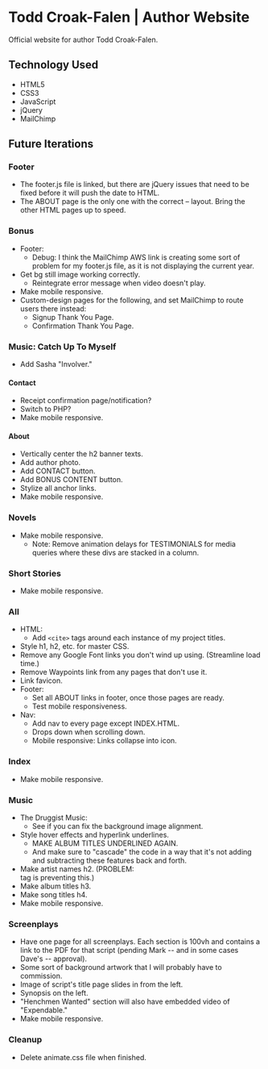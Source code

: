 # Todd Croak-Falen | Author Website
Official website for author Todd Croak-Falen.

## Technology Used

- HTML5
- CSS3
- JavaScript
- jQuery
- MailChimp

## Future Iterations

### Footer

- The footer.js file is linked, but there are jQuery issues that need to be fixed before it will push the date to HTML.
- The ABOUT page is the only one with the correct &ndash; layout. Bring the other HTML pages up to speed.

### Bonus

- Footer:
  - Debug: I think the MailChimp AWS link is creating some sort of problem for my footer.js file, as it is not displaying the current year.
- Get bg still image working correctly.
  - Reintegrate error message when video doesn't play.
- Make mobile responsive.
- Custom-design pages for the following, and set MailChimp to route users there instead:
  - Signup Thank You Page.
  - Confirmation Thank You Page.

### Music: Catch Up To Myself

- Add Sasha "Involver."

#### Contact

- Receipt confirmation page/notification?
- Switch to PHP?
- Make mobile responsive.

#### About

- Vertically center the h2 banner texts.
- Add author photo.
- Add CONTACT button.
- Add BONUS CONTENT button.
- Stylize all anchor links.
- Make mobile responsive.

### Novels

- Make mobile responsive.
  - Note: Remove animation delays for TESTIMONIALS for media queries where these divs are stacked in a column.

### Short Stories

- Make mobile responsive.

### All

- HTML:
  - Add `<cite>` tags around each instance of my project titles.
- Style h1, h2, etc. for master CSS.
- Remove any Google Font links you don't wind up using. (Streamline load time.)
- Remove Waypoints link from any pages that don't use it.
- Link favicon.
- Footer:
  - Set all ABOUT links in footer, once those pages are ready.
  - Test mobile responsiveness.
- Nav:
  - Add nav to every page except INDEX.HTML.
  - Drops down when scrolling down.
  - Mobile responsive: Links collapse into icon.

### Index

- Make mobile responsive.

### Music

- The Druggist Music:
  - See if you can fix the background image alignment.
- Style hover effects and hyperlink underlines.
  - MAKE ALBUM TITLES UNDERLINED AGAIN.
  - And make sure to "cascade" the code in a way that it's not adding and subtracting these features back and forth.
- Make artist names h2. (PROBLEM: <summary> tag is preventing this.)
- Make album titles h3.
- Make song titles h4.
- Make mobile responsive.

### Screenplays

- Have one page for all screenplays. Each section is 100vh and contains a link to the PDF for that script (pending Mark -- and in some cases Dave's -- approval).
- Some sort of background artwork that I will probably have to commission.
- Image of script's title page slides in from the left.
- Synopsis on the left.
- "Henchmen Wanted" section will also have embedded video of "Expendable."
- Make mobile responsive.

### Cleanup

- Delete animate.css file when finished.